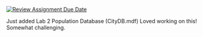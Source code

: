[![Review Assignment Due Date](https://classroom.github.com/assets/deadline-readme-button-22041afd0340ce965d47ae6ef1cefeee28c7c493a6346c4f15d667ab976d596c.svg)](https://classroom.github.com/a/4M5Z7p5G)

Just added Lab 2 Population Database (CityDB.mdf)
Loved working on this! Somewhat challenging.
